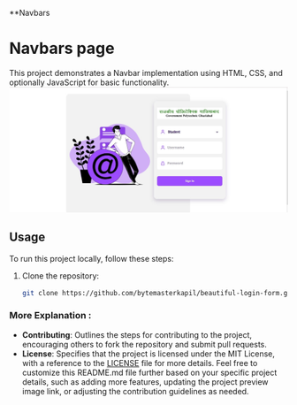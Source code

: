 **Navbars
# Navbars page
This project demonstrates a Navbar implementation using HTML, CSS, and optionally JavaScript for basic functionality.
![Preview](https://github.com/bytemasterkapil/beautiful-login-form/blob/main/Screenshot.jpg)
## Usage
To run this project locally, follow these steps:
1. Clone the repository:
   ```bash
   git clone https://github.com/bytemasterkapil/beautiful-login-form.git
### More Explanation :
  
- **Contributing**: Outlines the steps for contributing to the project, encouraging others to fork the repository and submit pull requests.
- **License**: Specifies that the project is licensed under the MIT License, with a reference to the [LICENSE](https://github.com/bytemasterkapil/beautiful-login-form/blob/main/LICENSE) file for more details.
Feel free to customize this README.md file further based on your specific project details, such as adding more features, updating the project preview image link, or adjusting the contribution guidelines as needed.

